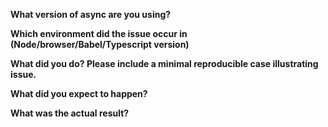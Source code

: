 <!--
This template is for bug reports. If you are reporting a bug, please continue on. If you are here for another reason (such as a feature request, change, or question) you can disregard this template
-->

**What version of async are you using?**

**Which environment did the issue occur in (Node/browser/Babel/Typescript version)**

**What did you do? Please include a minimal reproducible case illustrating issue.**

**What did you expect to happen?**

**What was the actual result?**

